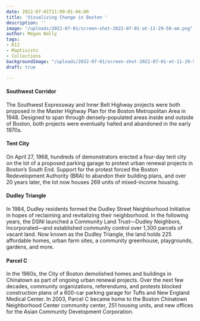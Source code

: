 ```yaml
---
date: 2022-07-01T11:09:01-04:00
title: 'Visualizing Change in Boston '
description: ''
image: "/uploads/2022-07-01/screen-shot-2022-07-01-at-11-29-58-am.png"
author: Megan Nally
tags:
- K12
- Maptivists
- Collections
backgroundImage: "/uploads/2022-07-01/screen-shot-2022-07-01-at-11-29-58-am.png"
draft: true

---
```

#### Southwest Corridor

The Southwest Expressway and Inner Belt Highway projects were both proposed in the Master Highway Plan for the Boston Metropolitan Area in 1948. Designed to span through densely-populated areas inside and outside of Boston, both projects were eventually halted and abandoned in the early 1970s.

#### Tent City

On April 27, 1968, hundreds of demonstrators erected a four-day tent city on the lot of a proposed parking garage to protest urban renewal projects in Boston’s South End. Support for the protest forced the Boston Redevelopment Authority (BRA) to abandon their building plans, and over 20 years later, the lot now houses 269 units of mixed-income housing.

#### Dudley Triangle

In 1984, Dudley residents formed the Dudley Street Neighborhood Initiative in hopes of reclaiming and revitalizing their neighborhood. In the following years, the DSNI launched a Community Land Trust––Dudley Neighbors, Incorporated––and established community control over 1,300 parcels of vacant land. Now known as the Dudley Triangle, the land holds 225 affordable homes, urban farm sites, a community greenhouse, playgrounds, gardens, and more.

#### Parcel C

In the 1960s, the City of Boston demolished homes and buildings in Chinatown as part of ongoing urban renewal projects. Over the next few decades, community organizations, referendums, and protests blocked construction plans of a 600-car parking garage for Tufts and New England Medical Center. In 2003, Parcel C became home to the Boston Chinatown Neighborhood Center community center, 251 housing units, and new offices for the Asian Community Development Corporation.